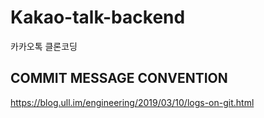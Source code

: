 # Kakao-talk-backend
카카오톡 클론코딩

COMMIT MESSAGE CONVENTION
----------------------------------
https://blog.ull.im/engineering/2019/03/10/logs-on-git.html
